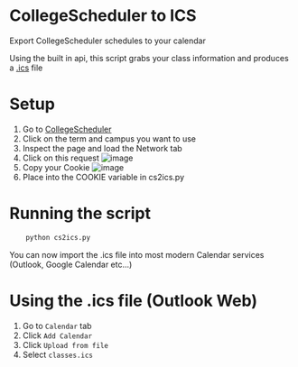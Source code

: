 # CollegeScheduler to ICS

Export CollegeScheduler schedules to your calendar

Using the built in api, this script grabs your class information and produces a [.ics](https://en.wikipedia.org/wiki/ICalendar) file

# Setup

1. Go to [CollegeScheduler](https://ohio.collegescheduler.com)
2. Click on the term and campus you want to use
3. Inspect the page and load the Network tab
4. Click on this request
   ![image](https://github.com/user-attachments/assets/558113c8-9606-4539-8ac0-b8085c5b935c)
6. Copy your Cookie
   ![image](https://github.com/user-attachments/assets/ef26cf1d-2f3d-4c18-ab2a-05d6bc3de738)
8. Place into the COOKIE variable in cs2ics.py

# Running the script
```bash
    python cs2ics.py
```
You can now import the .ics file into most modern Calendar services (Outlook, Google Calendar etc...)
   
# Using the .ics file (Outlook Web)
1. Go to `Calendar` tab
2. Click `Add Calendar`
3. Click `Upload from file`
4. Select `classes.ics`
